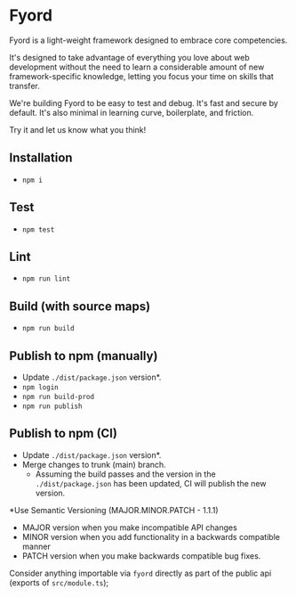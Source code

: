 # Fyord
Fyord is a light-weight framework designed to embrace core competencies.

It's designed to take advantage of everything you love about web development without the need to learn a considerable amount of new framework-specific knowledge, letting you focus your time on skills that transfer.

We're building Fyord to be easy to test and debug. It's fast and secure by default. It's also minimal in learning curve, boilerplate, and friction.

Try it and let us know what you think!

## Installation
- `npm i`

## Test
- `npm test`

## Lint
- `npm run lint`

## Build (with source maps)
- `npm run build`

## Publish to npm (manually)
- Update `./dist/package.json` version*.
- `npm login`
- `npm run build-prod`
- `npm run publish`

## Publish to npm (CI)
- Update `./dist/package.json` version*.
- Merge changes to trunk (main) branch.
  - Assuming the build passes and the version in the `./dist/package.json` has been updated, CI will publish the new version.

*Use Semantic Versioning (MAJOR.MINOR.PATCH - 1.1.1)
- MAJOR version when you make incompatible API changes
- MINOR version when you add functionality in a backwards compatible manner
- PATCH version when you make backwards compatible bug fixes.

Consider anything importable via `fyord` directly as part of the public api (exports of `src/module.ts`);
